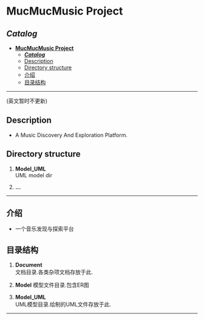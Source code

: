 ﻿# **MucMucMusic Project**
## ***Catalog***
<!-- TOC -->
<!-- autoauto- [**MucMucMusic Project**](#mucmucmusic-project)auto     -->
- [**MucMucMusic Project**](#mucmucmusic-project)
  - [***Catalog***](#catalog)
  - [Description](#description)
  - [Directory structure](#directory-structure)
  - [介绍](#%e4%bb%8b%e7%bb%8d)
  - [目录结构](#%e7%9b%ae%e5%bd%95%e7%bb%93%e6%9e%84)

---
(英文暂时不更新)
## Description
- A Music Discovery And Exploration Platform.   

## Directory structure 
1. **Model_UML**  
   UML model dir

2. **...**

---
## 介绍
- 一个音乐发现与探索平台

## 目录结构
1. **Document**   
    文档目录.各类杂项文档存放于此.

2. **Model**
    模型文件目录.包含ER图

3. **Model_UML**  
    UML模型目录.绘制的UML文件存放于此.


---

